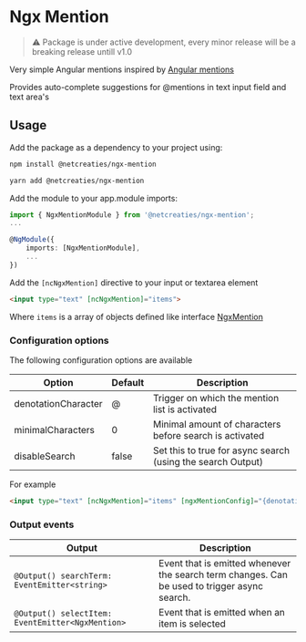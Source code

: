 # Ngx Mention

> :warning: Package is under active development, every minor release will be a breaking release untill v1.0

Very simple Angular mentions inspired by [Angular mentions](https://github.com/dmacfarlane/angular-mentions)

Provides auto-complete suggestions for @mentions in text input field and text area's

## Usage

Add the package as a dependency to your project using:

```bash
npm install @netcreaties/ngx-mention
```

```bash
yarn add @netcreaties/ngx-mention
```

Add the module to your app.module imports:
```typescript
import { NgxMentionModule } from '@netcreaties/ngx-mention';
...

@NgModule({
    imports: [NgxMentionModule],
    ...
})
```

Add the `[ncNgxMention]` directive to your input or textarea element

```html
<input type="text" [ncNgxMention]="items">
```

Where `items` is a array of objects defined like interface [NgxMention](projects/src/lib/ngx-mention/src/lib/ngx-mention.config.ts)

### Configuration options

The following configuration options are available

Option                      | Default   | Description
---                         | ---       | ---
denotationCharacter         | @         | Trigger on which the mention list is activated
minimalCharacters           | 0         | Minimal amount of characters before search is activated
disableSearch               | false     | Set this to true for async search (using the search Output)

For example
```html
<input type="text" [ncNgxMention]="items" [ngxMentionConfig]="{denotationCharacter: '$', minimalCharacters: 3}">
```

### Output events
Output                                              | Description
---                                                 | ---
`@Output() searchTerm: EventEmitter<string>`        | Event that is emitted whenever the search term changes. Can be used to trigger async search.
`@Output() selectItem: EventEmitter<NgxMention>`    | Event that is emitted when an item is selected
